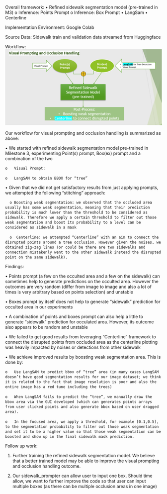

Overall framework: 
  •	Refined sidewalk segmentation model (pre-trained in M3)
     o	Inference: Points Prompt
     o	Inference: Box Prompt
  •	LangSam
  •	Centerline

Implementation Environment: Google Colab

Source Data: Sidewalk train and validation data streamed from Huggingface

Workflow:
![screenshot](workflow_chart.png)
 
Our workflow for visual prompting and occlusion handling is summarized as above:

•	We started with refined sidewalk segmentation model pre-trained in Milestone 3, experimenting Point(s) prompt, Box(ex) prompt and a combination of the two

    o	Visual Prompt: 

    o	LangSAM to obtain BBOX for “tree”

•	Given that we did not get satisfactory results from just applying prompts, we attempted the following “stitching” approach:

      o	Boosting weak segmentation: we observed that the occluded area usually has some weak segmentation, meaning that their prediction probability is much lower than the threshold to be considered as sidewalk. Therefore we apply a certain threshold to filter out those weak segmentation and boost its probability to a level can be considered as sidewalk in a mask

      o	 Centerline: we attempted “Centerline” with an aim to connect the disrupted points around a tree occlusion. However given the noises, we obtained zig-zag lines (or could be there are two sidewalks and connection mistakenly went to the other sidewalk instead the disrupted point on the same sidewalk).

Findings:

•	Points prompt (a few on the occulted area and a few on the sidewalk) can sometimes help to generate predictions on the occulted area. However the outcomes are very random (differ from image to image and also a lot of times is very arbitrary based on points selection) and unstable

•	Boxes prompt by itself does not help to generate “sidewalk” prediction for occulted area in our experiments

•	A combination of points and boxes prompt can also help a little to generate “sidewalk” prediction for occulated area. However, its outcome also appears to be random and unstable

•	We failed to get good results from leveraging “Centerline” framework to connect the disrupted points from occluded area as the centerline plotting was heavily impacted by noises or detections from other sidewalk

•	We achieve improved results by boosting weak segmentation area. This is done by:

    o	Use LangSAM to predict bbox of “tree” area (in many cases LangSAM doesn’t have good segmentation results for our image dataset; we think it is related to the fact that image resolution is poor and also the entire image has a red tune including the trees)

    o	When LangSAM fails to predict the “tree”, we manually draw the bbox area via the GUI developed (which can generates points arrays from user clicked points and also generate bbox based on user dragged area). 

    o	In the focused area, we apply a threshold, for example [0.1,0.5], to the segmentation probability to filter out those weak segmentation and set it to be a higher value so that those weak segmentation can be boosted and show up in the final sidewalk mask prediction. 


Follow up work:

1.	Further training the refined sidewalk segmentation model. We believe that a better trained model may be able to improve the visual prompting and occlusion handling outcome.

2.	Our sidewalk_prompter can allow user to input one box. Should time allow, we want to further improve the code so that user can input multiple boxes (as there can be multiple occlusion areas in one image)
